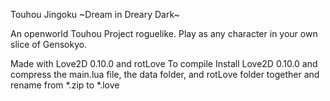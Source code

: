 Touhou Jingoku \~Dream in Dreary Dark\~

An openworld Touhou Project roguelike.  Play as any character in your own slice of Gensokyo.

Made with Love2D 0.10.0 and rotLove
To compile Install Love2D 0.10.0 and compress the main.lua file, the data folder, and rotLove folder together and rename from *.zip to *.love 
